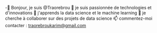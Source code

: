 -👋 Bonjour, je suis @Traorebrou
👀 je suis passionnée de technologies et d'innovations
🌱 j'apprends la data science et le machine learning
💞️ je cherche à collaborer sur des projets de data science
📫 commentez-moi contacter : traorebroukarim@gmail.com

<!---
Traorebrou/Traorebrou is a ✨ special ✨ repository because its `README.md` (this file) appears on your GitHub profile.
You can click the Preview link to take a look at your changes.
--->
